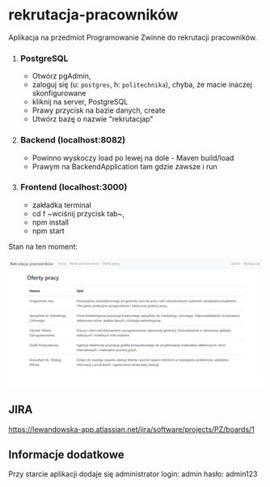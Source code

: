 # rekrutacja-pracowników

Aplikacja na przedmiot Programowanie Zwinne do rekrutacji pracowników.

1. ### PostgreSQL
   - Otwórz pgAdmin,
   - zaloguj się (u: ``postgres``, h: ``politechnika``), chyba, że macie inaczej skonfigurowane
   - kliknij na server, PostgreSQL
   - Prawy przycisk na bazie danych, create
   - Utwórz bazę o nazwie "rekrutacjap"
2. ### Backend (localhost:8082)
   - Powinno wyskoczy load po lewej na dole - Maven build/load
   - Prawym na BackendApplication tam gdzie zawsze i run
3. ### Frontend (localhost:3000)
   - zakładka terminal
   - cd f ~wciśnij przycisk tab~,
   - npm install 
   - npm start

Stan na ten moment:

![img.png](img.png)

## JIRA

https://lewandowska-app.atlassian.net/jira/software/projects/PZ/boards/1

## Informacje dodatkowe

Przy starcie aplikacji dodaje się administrator 
login: admin
hasło: admin123